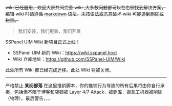 ~~wiki 已经启用，欢迎大家共同完善 wiki ,大多数问题都可以在右侧找到解决方案，编辑 wiki 时请遵循 [markdown](https://chrisniael.gitbooks.io/gitbook-documentation/content/format/markdown.html) 语法，未按语法或恶意破坏 wiki 可能遭到删除或封禁。~~

> 我们安装，我们更新，我们开发

SSPanel UIM Wiki 新项目正式上线！

- SSPanel UIM 新的 Wiki：https://wiki.sspanel.host
- Wiki 仓库地址：https://github.com/SSPanel-UIM/Wiki

此处所有 Wiki 都已经完成迁移。此处 Wiki 将被关闭。

---

严格禁止 **某阅部落** 在这里推销脚本，你的推销行为导致的所有后果将由你自行承担，包括但不限于博客和店铺被 Layer 4/7 Attack，被删库，搬瓦工机器被削除（物理）。最后警告，，，


